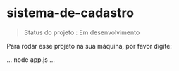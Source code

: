 # sistema-de-cadastro

>Status do projeto : Em desenvolvimento


Para rodar esse projeto na sua máquina, por favor digite:

...
node app.js
...
